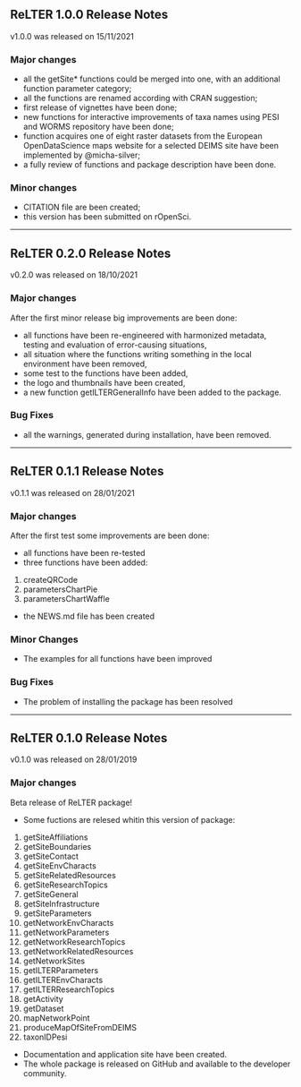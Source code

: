 ## ReLTER 1.0.0 Release Notes

v1.0.0 was released on 15/11/2021

### Major changes

* all the getSite* functions could be merged into one, with an additional function parameter category;
* all the functions are renamed according with CRAN suggestion;
* first release of vignettes have been done;
* new functions for interactive improvements of taxa names using PESI and WORMS repository have been done;
* function acquires one of eight raster datasets from the European OpenDataScience maps website for a selected DEIMS site have been implemented by @micha-silver;
* a fully review of functions and package description have been done.

### Minor changes

* CITATION file are been created;
* this version has been submitted on rOpenSci.

________________________________________________________________________________

## ReLTER 0.2.0 Release Notes

v0.2.0 was released on 18/10/2021

### Major changes

After the first minor release big improvements are been done:
* all functions have been re-engineered with harmonized metadata, testing and evaluation of error-causing situations,
* all situation where the functions writing something in the local environment have been removed,
* some test to the functions have been added,
* the logo and thumbnails have been created,
* a new function getILTERGeneralInfo have been added to the package.

### Bug Fixes

* all the warnings, generated during installation, have been removed.

________________________________________________________________________________

## ReLTER 0.1.1 Release Notes

v0.1.1 was released on 28/01/2021

### Major changes

After the first test some improvements are been done:
* all functions have been re-tested
* three functions have been added:
1. createQRCode
2. parametersChartPie
3. parametersChartWaffle
* the NEWS.md file has been created

### Minor Changes

* The examples for all functions have been improved

### Bug Fixes

* The problem of installing the package has been resolved

________________________________________________________________________________

## ReLTER 0.1.0 Release Notes

v0.1.0 was released on 28/01/2019

### Major changes

Beta release of ReLTER package!

* Some fuctions are relesed whitin this version of package:
1. getSiteAffiliations
2. getSiteBoundaries
3. getSiteContact
4. getSiteEnvCharacts
5. getSiteRelatedResources
6. getSiteResearchTopics
7. getSiteGeneral
8. getSiteInfrastructure
9. getSiteParameters
10. getNetworkEnvCharacts
11. getNetworkParameters
12. getNetworkResearchTopics
13. getNetworkRelatedResources
14. getNetworkSites
15. getILTERParameters
16. getILTEREnvCharacts
17. getILTERResearchTopics
18. getActivity
19. getDataset
20. mapNetworkPoint
21. produceMapOfSiteFromDEIMS
22. taxonIDPesi
* Documentation and application site have been created.
* The whole package is released on GitHub and available to the developer community.
